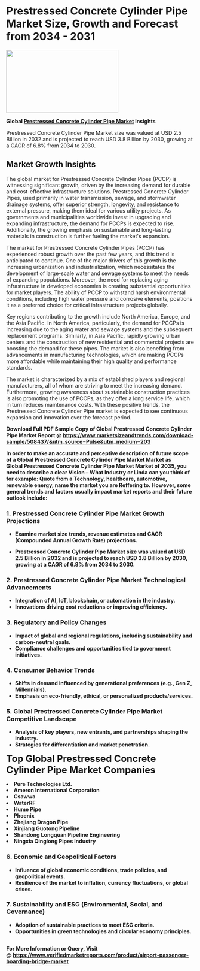 <H1>Prestressed Concrete Cylinder Pipe Market Size, Growth and Forecast from 2034 - 2031</H1><img class="aligncenter size-medium wp-image-584254" src="https://thirdeyenews.in/wp-content/uploads/2034/09/Global-Market-Research-300x168.jpeg" alt="" width="300" height="168" /><p><strong>Global&nbsp;<a href="https://www.marketsizeandtrends.com/download-sample/508437/&amp;utm_source=Pulse&amp;utm_medium=203">Prestressed Concrete Cylinder Pipe Market</a> Insights</strong></p><p>Prestressed Concrete Cylinder Pipe Market size was valued at USD 2.5 Billion in 2032 and is projected to reach USD 3.8 Billion by 2030, growing at a CAGR of 6.8% from 2034 to 2030.</p><p><h2>Market Growth Insights</h2> <p>The global market for Prestressed Concrete Cylinder Pipes (PCCP) is witnessing significant growth, driven by the increasing demand for durable and cost-effective infrastructure solutions. Prestressed Concrete Cylinder Pipes, used primarily in water transmission, sewage, and stormwater drainage systems, offer superior strength, longevity, and resistance to external pressure, making them ideal for various utility projects. As governments and municipalities worldwide invest in upgrading and expanding infrastructure, the demand for PCCPs is expected to rise. Additionally, the growing emphasis on sustainable and long-lasting materials in construction is further fueling the market's expansion.</p> <p><strong></strong></p> <p>The market for Prestressed Concrete Cylinder Pipes (PCCP) has experienced robust growth over the past few years, and this trend is anticipated to continue. One of the major drivers of this growth is the increasing urbanization and industrialization, which necessitates the development of large-scale water and sewage systems to meet the needs of expanding populations. Moreover, the need for replacing aging infrastructure in developed economies is creating substantial opportunities for market players. The ability of PCCP to withstand harsh environmental conditions, including high water pressure and corrosive elements, positions it as a preferred choice for critical infrastructure projects globally.</p> <p>Key regions contributing to the growth include North America, Europe, and the Asia Pacific. In North America, particularly, the demand for PCCPs is increasing due to the aging water and sewage systems and the subsequent replacement programs. Similarly, in Asia Pacific, rapidly growing urban centers and the construction of new residential and commercial projects are boosting the demand for these pipes. The market is also benefiting from advancements in manufacturing technologies, which are making PCCPs more affordable while maintaining their high quality and performance standards.</p> <p>The market is characterized by a mix of established players and regional manufacturers, all of whom are striving to meet the increasing demand. Furthermore, growing awareness about sustainable construction practices is also promoting the use of PCCPs, as they offer a long service life, which in turn reduces maintenance costs. With these positive trends, the Prestressed Concrete Cylinder Pipe market is expected to see continuous expansion and innovation over the forecast period.</p> <p><strong></p><p><span class=""><strong>Download Full PDF Sample Copy of Global Prestressed Concrete Cylinder Pipe Market Report</strong> @ <a href="https://www.marketsizeandtrends.com/download-sample/508437/&amp;utm_source=Pulse&amp;utm_medium=203" target="_blank">https://www.marketsizeandtrends.com/download-sample/508437/&amp;utm_source=Pulse&amp;utm_medium=203</a></span></p><p>In order to make an accurate and perceptive description of future scope of a Global&nbsp;Prestressed Concrete Cylinder Pipe Market Market as Global&nbsp;Prestressed Concrete Cylinder Pipe Market Market of 2035, you need to describe a clear Vision &ndash; What Industry or Linda can you think of for example: Quote from a Technology, healthcare, automotive, renewable energy, name the market you are Reffering to. However, some general trends and factors usually impact market reports and their future outlook include:</p><h3>1.&nbsp;<strong>Prestressed Concrete Cylinder Pipe Market Growth Projections</strong></h3><ul><li>Examine market size trends, revenue estimates and CAGR (Compounded Annual Growth Rate) projections.</li><li><p>Prestressed Concrete Cylinder Pipe Market size was valued at USD 2.5 Billion in 2032 and is projected to reach USD 3.8 Billion by 2030, growing at a CAGR of 6.8% from 2034 to 2030.</p></li></ul><h3>2.&nbsp;<strong>Prestressed Concrete Cylinder Pipe Market Technological Advancements</strong></h3><ul><li>Integration of AI, IoT, blockchain, or automation in the industry.</li><li>Innovations driving cost reductions or improving efficiency.</li></ul><h3>3.&nbsp;<strong>Regulatory and Policy Changes</strong></h3><ul><li>Impact of global and regional regulations, including sustainability and carbon-neutral goals.</li><li>Compliance challenges and opportunities tied to government initiatives.</li></ul><h3>4.&nbsp;<strong>Consumer Behavior Trends</strong></h3><ul><li>Shifts in demand influenced by generational preferences (e.g., Gen Z, Millennials).</li><li>Emphasis on eco-friendly, ethical, or personalized products/services.</li></ul><h3>5.&nbsp;<strong>Global Prestressed Concrete Cylinder Pipe Market Competitive Landscape</strong></h3><ul><li>Analysis of key players, new entrants, and partnerships shaping the industry.</li><li>Strategies for differentiation and market penetration.</li></ul><p data-pm-slice="1 1 []"><span style="color: inherit; font-family: inherit; font-size: 25px;">Top Global Prestressed Concrete Cylinder Pipe Market Companies</span></p><div class="" data-test-id=""><p><li>Pure Technologies Ltd.</li><li> Ameron International Corporation</li><li> Csawwa</li><li> WaterRF</li><li> Hume Pipe</li><li> Phoenix</li><li> Zhejiang Dragon Pipe</li><li> Xinjiang Guotong Pipeline</li><li> Shandong Longquan Pipeline Engineering</li><li> Ningxia Qinglong Pipes Industry</li></p></div><h3>6.&nbsp;<strong>Economic and Geopolitical Factors</strong></h3><ul><li>Influence of global economic conditions, trade policies, and geopolitical events.</li><li>Resilience of the market to inflation, currency fluctuations, or global crises.</li></ul><h3>7.&nbsp;<strong>Sustainability and ESG (Environmental, Social, and Governance)</strong></h3><ul><li>Adoption of sustainable practices to meet ESG criteria.</li><li>Opportunities in green technologies and circular economy principles.</li></ul><h2><strong style="font-size: 14px;">For More Information or Query, Visit @&nbsp;</strong><a style="background-color: #ffffff; font-size: 14px;" href="https://www.marketsizeandtrends.com/report/prestressed-concrete-cylinder-pipe-market/" target="_blank">https://www.verifiedmarketreports.com/product/airport-passenger-boarding-bridge-market</a></h2>
